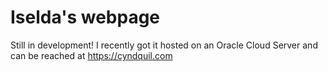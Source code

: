 # Iselda's webpage

Still in development! I recently got it hosted on an Oracle Cloud Server and can be reached at https://cyndquil.com 
